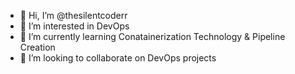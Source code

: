 - 👋 Hi, I’m @thesilentcoderr
- 👀 I’m interested in DevOps
- 🌱 I’m currently learning Conatainerization Technology & Pipeline Creation
- 💞️ I’m looking to collaborate on DevOps projects

<!---
thesilentcoderr/thesilentcoderr is a ✨ special ✨ repository because its `README.md` (this file) appears on your GitHub profile.
You can click the Preview link to take a look at your changes.
--->
